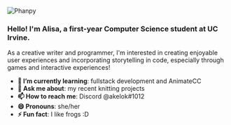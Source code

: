 ![Phanpy](https://images-wixmp-ed30a86b8c4ca887773594c2.wixmp.com/f/297161e7-ff39-45af-9a0b-b0e8c5d14779/d7a497e-2a1f467e-badb-4cf5-928b-1262d3cbe7cc.gif?token=eyJ0eXAiOiJKV1QiLCJhbGciOiJIUzI1NiJ9.eyJpc3MiOiJ1cm46YXBwOjdlMGQxODg5ODIyNjQzNzNhNWYwZDQxNWVhMGQyNmUwIiwic3ViIjoidXJuOmFwcDo3ZTBkMTg4OTgyMjY0MzczYTVmMGQ0MTVlYTBkMjZlMCIsImF1ZCI6WyJ1cm46c2VydmljZTpmaWxlLmRvd25sb2FkIl0sIm9iaiI6W1t7InBhdGgiOiIvZi8yOTcxNjFlNy1mZjM5LTQ1YWYtOWEwYi1iMGU4YzVkMTQ3NzkvZDdhNDk3ZS0yYTFmNDY3ZS1iYWRiLTRjZjUtOTI4Yi0xMjYyZDNjYmU3Y2MuZ2lmIn1dXX0.kW86mpHoUljOU3lBKNbaFrxPbXvzHaI0s4gDbGo_pTQ)
### Hello! I'm Alisa, a first-year Computer Science student at UC Irvine.  

As a creative writer and programmer, I'm interested in creating enjoyable user experiences and incorporating storytelling in code, especially through games and interactive experiences!

- **🌱 I’m currently learning**: fullstack development and AnimateCC
- **💬 Ask me about**: my recent knitting projects
- **📫 How to reach me**: Discord @akelok#1012
- **😄 Pronouns**: she/her
- **⚡ Fun fact**: I like frogs :D

<!--
**alisa-lu/alisa-lu** is a ✨ _special_ ✨ repository because its `README.md` (this file) appears on your GitHub profile.

Here are some ideas to get you started:

- 🔭 I’m currently working on ...
- 🌱 I’m currently learning ...
- 👯 I’m looking to collaborate on ...
- 🤔 I’m looking for help with ...
- 💬 Ask me about ...
- 📫 How to reach me: ...
- 😄 Pronouns: ...
- ⚡ Fun fact: ...
-->
